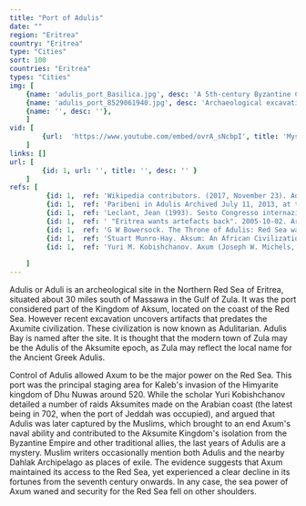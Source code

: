 ```yaml
---
title: "Port of Adulis"
date: ""
region: "Eritrea"
country: "Eritrea" 
type: "Cities"
sort: 100
countries: "Eritrea"
types: "Cities"
img: [
    {name: 'adulis_port_Basilica.jpg', desc: 'A 5th-century Byzantine Christian basilica at Adulis, excavated in 1914'},
    {name: 'adulis_port_8529061940.jpg', desc: 'Archaeological excavations at Adulis, done by the Italian Roberto Paribeni in 1907'},
    {name: '', desc: ''},
    ]
vid: [
        {url:  'https://www.youtube.com/embed/ovrA_sNcbpI', title: 'Mysterious Ruins Of Ancient City Adulis'},
    ]
links: []
url: [
        {id: 1, url: '', title: '', desc: '' }
    ]
refs: [
         {id: 1,  ref: 'Wikipedia contributors. (2017, November 23). Adulis. In Wikipedia, The Free Encyclopedia. Retrieved 20:37, February 3, 2019, from ', url: 'https://en.wikipedia.org/w/index.php?title=Adulis&oldid=811759673'},
         {id: 1,  ref: 'Paribeni in Adulis Archived July 11, 2013, at the Wayback Machine', url: ''},
         {id: 1,  ref: 'Leclant, Jean (1993). Sesto Congresso internazionale di egittologia: atti, Volume 2. International Association of Egyptologists. p. 402. Retrieved 15 September 2014.', url: 'https://books.google.com/books?id=0B1yAAAAMAAJ'},
         {id: 1,  ref: ' "Eritrea wants artefacts back". 2005-10-02. Archived from the original on 2006-06-20. Retrieved 2007-02-05.', url: 'https://web.archive.org/web/20060620005055/http://www.news24.com/News24/Africa/News/0%2C%2C2-11-1447_1660407%2C00.html'},
         {id: 1,  ref: 'G W Bowersock. The Throne of Adulis: Red Sea wars on the eve of Islam. Oxford: University Press. 2013. ISBN 978 0 19 973932 5 (reviewed by Peter Thonemann in "Gates of Horn", Times Literary Supplement, 6 December 2013, pp. 9–10)', url: ''},
         {id: 1,  ref: 'Stuart Munro-Hay. Aksum: An African Civilization of Late Antiquity. Edinburgh: University Press. 1991. ISBN 0-7486-0106-6', url: ''},
         {id: 1,  ref: 'Yuri M. Kobishchanov. Axum (Joseph W. Michels, editor; Lorraine T. Kapitanoff, translator). University Park, Pennsylvania: University of Pennsylvania, 1979. ISBN 0-271-00531-9', url: ''},
       
    ]
---
```

Adulis or Aduli  is an archeological site in the Northern Red Sea of Eritrea, situated about 30 miles south of Massawa in the Gulf of Zula. It was the port considered part of the Kingdom of Aksum, located on the coast of the Red Sea. However recent excavation uncovers artifacts that predates the Axumite civilization. These civilization is now known as Adulitarian. Adulis Bay is named after the site. It is thought that the modern town of Zula may be the Adulis of the Aksumite epoch, as Zula may reflect the local name for the Ancient Greek Adulis.

Control of Adulis allowed Axum to be the major power on the Red Sea. This port was the principal staging area for Kaleb's invasion of the Himyarite kingdom of Dhu Nuwas around 520. While the scholar Yuri Kobishchanov detailed a number of raids Aksumites made on the Arabian coast (the latest being in 702, when the port of Jeddah was occupied), and argued that Adulis was later captured by the Muslims, which brought to an end Axum's naval ability and contributed to the Aksumite Kingdom's isolation from the Byzantine Empire and other traditional allies, the last years of Adulis are a mystery. Muslim writers occasionally mention both Adulis and the nearby Dahlak Archipelago as places of exile. The evidence suggests that Axum maintained its access to the Red Sea, yet experienced a clear decline in its fortunes from the seventh century onwards. In any case, the sea power of Axum waned and security for the Red Sea fell on other shoulders.